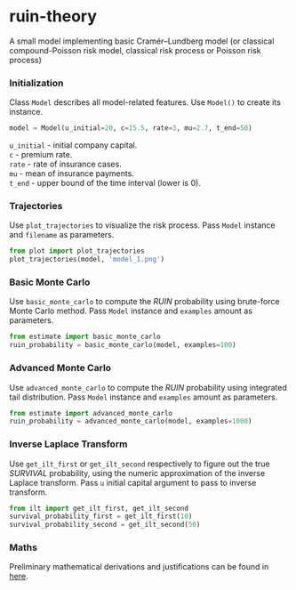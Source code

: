 # ruin-theory
A small model implementing basic Cramér–Lundberg model (or classical compound-Poisson risk model, classical risk process or Poisson risk process)

### **Initialization**

Class `Model` describes all model-related features. Use `Model()` to create its instance.
```python
model = Model(u_initial=20, c=15.5, rate=3, mu=2.7, t_end=50)
```
`u_initial` - initial company capital.  
`c` - premium rate.  
`rate` - rate of insurance cases.  
`mu` - mean of insurance payments.  
`t_end` - upper bound of the time interval (lower is 0).

### **Trajectories**

Use `plot_trajectories` to visualize the risk process. Pass `Model` instance and `filename` as parameters.
```python
from plot import plot_trajectories
plot_trajectories(model, 'model_1.png')
```

### **Basic Monte Carlo**

Use `basic_monte_carlo` to compute the _RUIN_ probability using brute-force Monte Carlo method. Pass `Model` instance and `examples` amount as parameters.
```python
from estimate import basic_monte_carlo
ruin_probability = basic_monte_carlo(model, examples=100)
```

### **Advanced Monte Carlo**

Use `advanced_monte_carlo` to compute the _RUIN_ probability using integrated tail distribution. Pass `Model` instance and `examples` amount as parameters.
```python
from estimate import advanced_monte_carlo
ruin_probability = advanced_monte_carlo(model, examples=1000)
```

### **Inverse Laplace Transform**

Use `get_ilt_first` or `get_ilt_second` respectively to figure out the true _SURVIVAL_ probability, using the numeric approximation of the inverse Laplace transform. Pass `u` initial capital argument to pass to inverse transform.
```python
from ilt import get_ilt_first, get_ilt_second
survival_probability_first = get_ilt_first(10)
survival_probability_second = get_ilt_second(50)
```

### **Maths**
Preliminary mathematical derivations and justifications can be found in [here](srp.pdf). 
